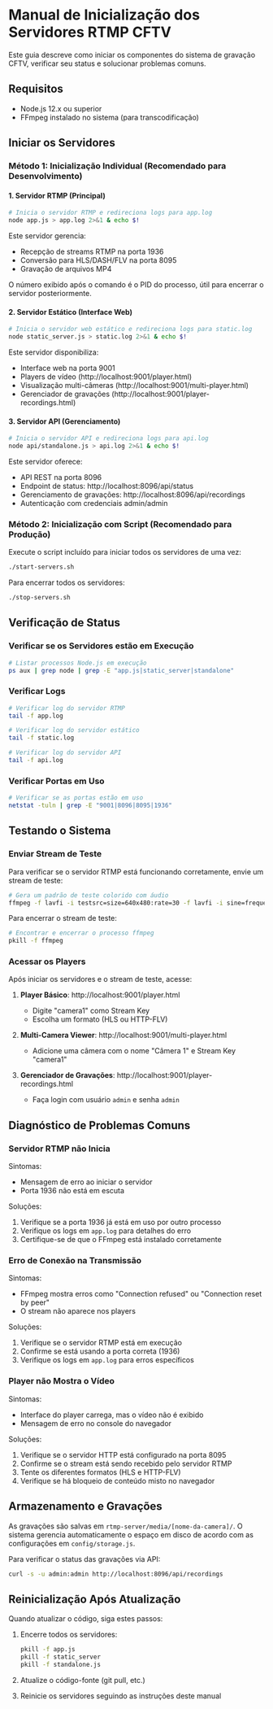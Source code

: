 # Manual de Inicialização dos Servidores RTMP CFTV

Este guia descreve como iniciar os componentes do sistema de gravação CFTV, verificar seu status e solucionar problemas comuns.

## Requisitos

- Node.js 12.x ou superior
- FFmpeg instalado no sistema (para transcodificação)

## Iniciar os Servidores

### Método 1: Inicialização Individual (Recomendado para Desenvolvimento)

#### 1. Servidor RTMP (Principal)

```bash
# Inicia o servidor RTMP e redireciona logs para app.log
node app.js > app.log 2>&1 & echo $!
```

Este servidor gerencia:
- Recepção de streams RTMP na porta 1936
- Conversão para HLS/DASH/FLV na porta 8095
- Gravação de arquivos MP4

O número exibido após o comando é o PID do processo, útil para encerrar o servidor posteriormente.

#### 2. Servidor Estático (Interface Web)

```bash
# Inicia o servidor web estático e redireciona logs para static.log
node static_server.js > static.log 2>&1 & echo $!
```

Este servidor disponibiliza:
- Interface web na porta 9001
- Players de vídeo (http://localhost:9001/player.html)
- Visualização multi-câmeras (http://localhost:9001/multi-player.html)
- Gerenciador de gravações (http://localhost:9001/player-recordings.html)

#### 3. Servidor API (Gerenciamento)

```bash
# Inicia o servidor API e redireciona logs para api.log
node api/standalone.js > api.log 2>&1 & echo $!
```

Este servidor oferece:
- API REST na porta 8096
- Endpoint de status: http://localhost:8096/api/status
- Gerenciamento de gravações: http://localhost:8096/api/recordings
- Autenticação com credenciais admin/admin

### Método 2: Inicialização com Script (Recomendado para Produção)

Execute o script incluído para iniciar todos os servidores de uma vez:

```bash
./start-servers.sh
```

Para encerrar todos os servidores:

```bash
./stop-servers.sh
```

## Verificação de Status

### Verificar se os Servidores estão em Execução

```bash
# Listar processos Node.js em execução
ps aux | grep node | grep -E "app.js|static_server|standalone"
```

### Verificar Logs

```bash
# Verificar log do servidor RTMP
tail -f app.log

# Verificar log do servidor estático
tail -f static.log

# Verificar log do servidor API
tail -f api.log
```

### Verificar Portas em Uso

```bash
# Verificar se as portas estão em uso
netstat -tuln | grep -E "9001|8096|8095|1936"
```

## Testando o Sistema

### Enviar Stream de Teste

Para verificar se o servidor RTMP está funcionando corretamente, envie um stream de teste:

```bash
# Gera um padrão de teste colorido com áudio
ffmpeg -f lavfi -i testsrc=size=640x480:rate=30 -f lavfi -i sine=frequency=1000:sample_rate=44100 -c:v libx264 -c:a aac -f flv rtmp://localhost:1936/live/camera1 -nostdin -nostats -v quiet &
```

Para encerrar o stream de teste:

```bash
# Encontrar e encerrar o processo ffmpeg
pkill -f ffmpeg
```

### Acessar os Players

Após iniciar os servidores e o stream de teste, acesse:

1. **Player Básico**: http://localhost:9001/player.html
   - Digite "camera1" como Stream Key
   - Escolha um formato (HLS ou HTTP-FLV)

2. **Multi-Camera Viewer**: http://localhost:9001/multi-player.html
   - Adicione uma câmera com o nome "Câmera 1" e Stream Key "camera1"

3. **Gerenciador de Gravações**: http://localhost:9001/player-recordings.html
   - Faça login com usuário `admin` e senha `admin`

## Diagnóstico de Problemas Comuns

### Servidor RTMP não Inicia

Sintomas:
- Mensagem de erro ao iniciar o servidor
- Porta 1936 não está em escuta

Soluções:
1. Verifique se a porta 1936 já está em uso por outro processo
2. Verifique os logs em `app.log` para detalhes do erro
3. Certifique-se de que o FFmpeg está instalado corretamente

### Erro de Conexão na Transmissão

Sintomas:
- FFmpeg mostra erros como "Connection refused" ou "Connection reset by peer"
- O stream não aparece nos players

Soluções:
1. Verifique se o servidor RTMP está em execução
2. Confirme se está usando a porta correta (1936)
3. Verifique os logs em `app.log` para erros específicos

### Player não Mostra o Vídeo

Sintomas:
- Interface do player carrega, mas o vídeo não é exibido
- Mensagem de erro no console do navegador

Soluções:
1. Verifique se o servidor HTTP está configurado na porta 8095
2. Confirme se o stream está sendo recebido pelo servidor RTMP
3. Tente os diferentes formatos (HLS e HTTP-FLV)
4. Verifique se há bloqueio de conteúdo misto no navegador

## Armazenamento e Gravações

As gravações são salvas em `rtmp-server/media/[nome-da-camera]/`. O sistema gerencia automaticamente o espaço em disco de acordo com as configurações em `config/storage.js`.

Para verificar o status das gravações via API:

```bash
curl -s -u admin:admin http://localhost:8096/api/recordings
```

## Reinicialização Após Atualização

Quando atualizar o código, siga estes passos:

1. Encerre todos os servidores:
   ```bash
   pkill -f app.js
   pkill -f static_server
   pkill -f standalone.js
   ```

2. Atualize o código-fonte (git pull, etc.)

3. Reinicie os servidores seguindo as instruções deste manual 